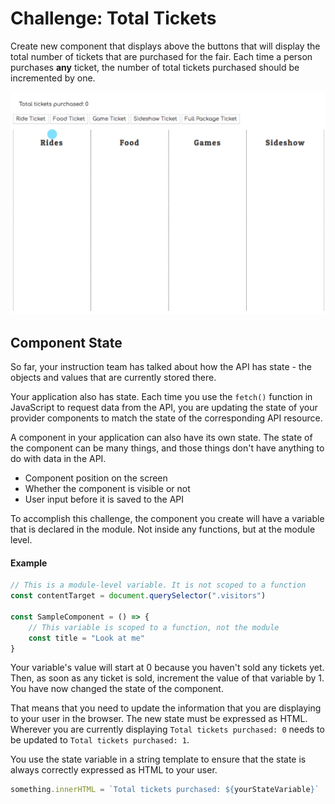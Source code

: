 # Challenge: Total Tickets

Create new component that displays above the buttons that will display the total number of tickets that are purchased for the fair. Each time a person purchases **any** ticket, the number of total tickets purchased should be incremented by one.

![](./images/ticket-count.gif)

## Component State

So far, your instruction team has talked about how the API has state - the objects and values that are currently stored there.

Your application also has state. Each time you use the `fetch()` function in JavaScript to request data from the API, you are updating the state of your provider components to match the state of the corresponding API resource.

A component in your application can also have its own state. The state of the component can be many things, and those things don't have anything to do with data in the API.

* Component position on the screen
* Whether the component is visible or not
* User input before it is saved to the API

To accomplish this challenge, the component you create will have a variable that is declared in the module. Not inside any functions, but at the module level.

#### Example

```js
// This is a module-level variable. It is not scoped to a function
const contentTarget = document.querySelector(".visitors")

const SampleComponent = () => {
    // This variable is scoped to a function, not the module
    const title = "Look at me"
}
```

Your variable's value will start at 0 because you haven't sold any tickets yet. Then, as soon as any ticket is sold, increment the value of that variable by 1. You have now changed the state of the component.

That means that you need to update the information that you are displaying to your user in the browser. The new state must be expressed as HTML. Wherever you are currently displaying `Total tickets purchased: 0` needs to be updated to `Total tickets purchased: 1`.

You use the state variable in a string template to ensure that the state is always correctly expressed as HTML to your user.

```js
something.innerHTML = `Total tickets purchased: ${yourStateVariable}`
```